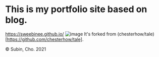 # This is my portfolio site based on blog.
https://sweebinee.github.io/
![image](http://www.jihyeleee.com/img/my.png)
It's forked from (chesterhow/tale)[https://github.com/chesterhow/tale].

© Subin, Cho. 2021
